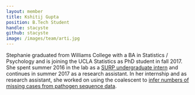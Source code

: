```yaml
---
layout: member
title: Kshitij Gupta
position: B.Tech Student
handle: stacyste
github: stacyste
image: /images/team/arti.jpg
---
```


Stephanie graduated from Williams College with a BA in Statistics / Psychology and is joining the UCLA Statistics as PhD student in fall 2017. She spent summer 2016 in the lab as a [SURP undergraduate intern](https://www.fredhutch.org/en/education-training/undergraduate-students.html) and continues in summer 2017 as a research assistant. In her internship and as research assistant, she worked on using the coalescent to [infer numbers of missing cases from pathogen sequence data](/projects/unsampled/).
